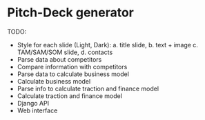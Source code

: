 # Pitch-Deck generator

TODO:
- Style for each slide (Light, Dark):
  a. title slide,
  b. text + image
  c. TAM/SAM/SOM slide,
  d. contacts 
- Parse data about competitors
- Compare information with competitors
- Parse data to calculate business model
- Calculate business model
- Parse info to calculate traction and finance model
- Calculate traction and finance model
- Django API
- Web interface
